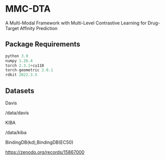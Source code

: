 # MMC-DTA
A Multi-Modal Framework with Multi-Level Contrastive Learning for Drug-Target Affinity Prediction
## Package Requirements

```python
python 3.9
numpy 1.26.4
torch 2.3.1+cu118
torch-geometric 2.6.1
rdkit 2022.3.5
```
## Datasets
Davis

/data/davis

KIBA

/data/kiba

BindingDB(kd),BindingDB(EC50)

https://zenodo.org/records/15867000

